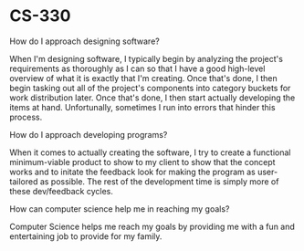 # CS-330

How do I approach designing software? 

When I'm designing software, I typically begin by analyzing the project's requirements as thoroughly as I can so that I have a good high-level overview of what it is exactly that I'm creating. Once that's done, I then begin tasking out all of the project's components into category buckets for work distribution later. Once that's done, I then start actually developing the items at hand. Unfortunally, sometimes I run into errors that hinder this process.

How do I approach developing programs? 

When it comes to actually creating the software, I try to create a functional minimum-viable product to show to my client to show that the concept works and to initate the feedback look for making the program as user-tailored as possible. The rest of the development time is simply more of these dev/feedback cycles.

How can computer science help me in reaching my goals? 

Computer Science helps me reach my goals by providing me with a fun and entertaining job to provide for my family.
